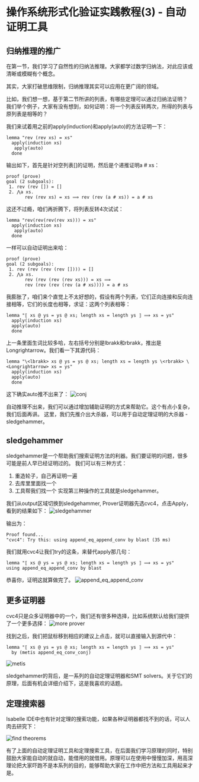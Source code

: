 # 操作系统形式化验证实践教程(3) - 自动证明工具

## 归纳推理的推广

在第一节，我们学习了自然性的归纳法推理。大家都学过数学归纳法，对此应该或清晰或模糊有个概念。

其实，大家打破思维限制，归纳推理其实可以应用在更广阔的领域。

比如，我们想一想，基于第二节所讲的列表，有哪些定理可以通过归纳法证明？
我们举个例子，大家有没有想到，如何证明：将一个列表反转两次，所得的列表与原列表是相等的？

我们来试着用之前的apply(induction)和apply(auto)的方法证明一下：
```hol
lemma "rev (rev xs) = xs"
  apply(induction xs)
   apply(auto)
  done
```
输出如下，首先是针对空列表[]的证明，然后是个递推证明a # xs：
```
proof (prove)
goal (2 subgoals):
 1. rev (rev []) = []
 2. ⋀a xs.
       rev (rev xs) = xs ⟹ rev (rev (a # xs)) = a # xs
```

这还不过瘾，咱们再折腾下，将列表反转4次试试：
```hol
lemma "rev(rev(rev(rev xs))) = xs"
  apply(induction xs)
   apply(auto)
  done
```

一样可以自动证明出来哈：
```
proof (prove)
goal (2 subgoals):
 1. rev (rev (rev (rev []))) = []
 2. ⋀a xs.
       rev (rev (rev (rev xs))) = xs ⟹
       rev (rev (rev (rev (a # xs)))) = a # xs
```

我膨胀了，咱们来个直觉上不太好想的，假设有两个列表，它们正向连接和反向连接相等，它们的长度也相等，求证：这两个列表相等：
```
lemma "⟦ xs @ ys = ys @ xs; length xs = length ys ⟧ ⟹ xs = ys"
  apply(induction xs)
  apply(auto)
  done
```

上一条里面生词比较多哈，左右括号分别是lbrakk和rbrakk，推出是Longrightarrow。我们看一下其源代码：
```
lemma "\<lbrakk> xs @ ys = ys @ xs; length xs = length ys \<rbrakk> \<Longrightarrow> xs = ys"
  apply(induction xs)
  apply(auto)
  done
```

这下确实auto推不出来了：
![conj](https://upload-images.jianshu.io/upload_images/1638145-dc9a88edf60d8ff5.png?imageMogr2/auto-orient/strip%7CimageView2/2/w/1240)

自动推理不出来，我们可以通过增加辅助证明的方式来帮助它。这个有点小复杂，我们后面再讲。
这里，我们先推介出大杀器，可以用于自动定理证明的大杀器 - sledgehammer。

## sledgehammer

sledgehammer是一个帮助我们搜索证明方法的利器。我们要证明的问题，很多可能是前人早已经证明过的。
我们可以有三种方式：
1. 重造轮子，自己再证明一遍
2. 去库里里面找一个
3. 工具帮我们找一个
实现第三种操作的工具就是sledgehammer。

我们从output区域切换到sledgehammer, Prover证明器先选cvc4，点击Apply，看到的结果如下：
![sledgehammer](https://upload-images.jianshu.io/upload_images/1638145-07bc1d699c390c37.png?imageMogr2/auto-orient/strip%7CimageView2/2/w/1240)

输出为：
```
Proof found... 
"cvc4": Try this: using append_eq_append_conv by blast (35 ms)
```
我们就用cvc4让我们try的这条，来替代apply那几句：
```
lemma "⟦ xs @ ys = ys @ xs; length xs = length ys ⟧ ⟹ xs = ys"
using append_eq_append_conv by blast
```

恭喜你，证明这就算做完了。
![append_eq_append_conv](https://upload-images.jianshu.io/upload_images/1638145-c32be7f23a02ed3f.png?imageMogr2/auto-orient/strip%7CimageView2/2/w/1240)

## 更多证明器

cvc4只是众多证明器中的一个，我们还有很多种选择，比如系统默认给我们提供了一个更多选择：
![more prover](https://upload-images.jianshu.io/upload_images/1638145-55c7af23b9eda4ac.png?imageMogr2/auto-orient/strip%7CimageView2/2/w/1240)

找到之后，我们把鼠标移到相应的建议上点击，就可以直接输入到源代中：
```
lemma "⟦ xs @ ys = ys @ xs; length xs = length ys ⟧ ⟹ xs = ys"
  by (metis append_eq_conv_conj)
```

![metis](https://upload-images.jianshu.io/upload_images/1638145-f887e2c22fcd9fef.png?imageMogr2/auto-orient/strip%7CimageView2/2/w/1240)

sledgehammer的背后，是一系列的自动定理证明器和SMT solvers。关于它们的原理，后面有机会详细介绍下，这是我喜欢的话题。

## 定理搜索器

Isabelle IDE中也有针对定理的搜索功能，如果各种证明器都找不到的话，可以人肉去研究下：

![find theorems](https://upload-images.jianshu.io/upload_images/1638145-da43e2b0adf1faea.png?imageMogr2/auto-orient/strip%7CimageView2/2/w/1240)

有了上面的自动定理证明工具和定理搜索工具，在后面我们学习原理的同时，特别鼓励大家能自动的就自动，能借用的就借用。原理可以在使用中慢慢加深，用高深理论把大家吓跑不是本系列的目的，能够帮助大家在工作中把方法和工具用起来才是。

